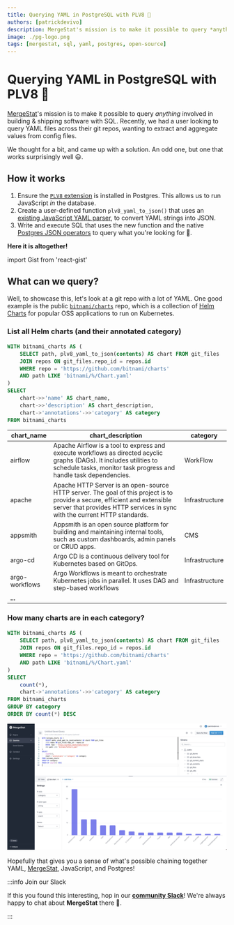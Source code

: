 ```yaml
---
title: Querying YAML in PostgreSQL with PLV8 🐘
authors: [patrickdevivo]
description: MergeStat's mission is to make it possible to query *anything* involved in building & shipping software with SQL. Recently, we had a user looking to query YAML files across their git repositories, wanting to extract and aggregate values in their config files.
image: ./pg-logo.png
tags: [mergestat, sql, yaml, postgres, open-source]
---
```


# Querying YAML in PostgreSQL with PLV8 🐘

[MergeStat](https://www.mergestat.com/)'s mission is to make it possible to query *anything* involved in building & shipping software with SQL.
Recently, we had a user looking to query YAML files across their git repos, wanting to extract and aggregate values from config files.

We thought for a bit, and came up with a solution.
An odd one, but one that works surprisingly well 😃.

## How it works

1. Ensure the [`PLV8` extension](https://plv8.github.io/) is installed in Postgres. This allows us to run JavaScript *in* the database.
2. Create a user-defined function `plv8_yaml_to_json()` that uses an [existing JavaScript YAML parser](https://github.com/nodeca/js-yaml), to convert YAML strings into JSON.
3. Write and execute SQL that uses the new function and the native [Postgres JSON operators](https://www.postgresql.org/docs/current/functions-json.html) to query what you're looking for 🎉.

**Here it is altogether!**

import Gist from 'react-gist'

<Gist id='668f512c96c7f755532370e146acd6ed' />

## What can we query?

Well, to showcase this, let's look at a git repo with a lot of YAML.
One good example is the public [`bitnami/charts`](https://github.com/bitnami/charts) repo, which is a collection of [Helm Charts](https://github.com/helm/helm) for popular OSS applications to run on Kubernetes.


### List all Helm charts (and their annotated category)
```sql
WITH bitnami_charts AS (
    SELECT path, plv8_yaml_to_json(contents) AS chart FROM git_files
    JOIN repos ON git_files.repo_id = repos.id
    WHERE repo = 'https://github.com/bitnami/charts'
    AND path LIKE 'bitnami/%/Chart.yaml'
)
SELECT
    chart->>'name' AS chart_name,
    chart->>'description' AS chart_description,
    chart->'annotations'->>'category' AS category
FROM bitnami_charts
```

|chart_name    |chart_description                                                                                                                                                                                      |category      |
|--------------|-------------------------------------------------------------------------------------------------------------------------------------------------------------------------------------------------------|--------------|
|airflow       |Apache Airflow is a tool to express and execute workflows as directed acyclic graphs (DAGs). It includes utilities to schedule tasks, monitor task progress and handle task dependencies.              |WorkFlow      |
|apache        |Apache HTTP Server is an open-source HTTP server. The goal of this project is to provide a secure, efficient and extensible server that provides HTTP services in sync with the current HTTP standards.|Infrastructure|
|appsmith      |Appsmith is an open source platform for building and maintaining internal tools, such as custom dashboards, admin panels or CRUD apps.                                                                 |CMS           |
|argo-cd       |Argo CD is a continuous delivery tool for Kubernetes based on GitOps.                                                                                                                                  |Infrastructure|
|argo-workflows|Argo Workflows is meant to orchestrate Kubernetes jobs in parallel. It uses DAG and step-based workflows                                                                                               |Infrastructure|
|**...**|

### How many charts are in each category?

```sql
WITH bitnami_charts AS (
    SELECT path, plv8_yaml_to_json(contents) AS chart FROM git_files
    JOIN repos ON git_files.repo_id = repos.id
    WHERE repo = 'https://github.com/bitnami/charts'
    AND path LIKE 'bitnami/%/Chart.yaml'
)
SELECT
    count(*),
    chart->'annotations'->>'category' AS category
FROM bitnami_charts
GROUP BY category
ORDER BY count(*) DESC
```

[![Bitnami chart count by category](bitnami-chart-categories.jpg)](bitnami-chart-categories.jpg)

Hopefully that gives you a sense of what's possible chaining together YAML, [MergeStat](https://github.com/mergestat/mergestat), JavaScript, and Postgres!

:::info Join our Slack

If this you found this interesting, hop in our [**community Slack**](https://join.slack.com/t/mergestatcommunity/shared_invite/zt-xvvtvcz9-w3JJVIdhLgEWrVrKKNXOYg)! We're always happy to chat about **MergeStat** there 🎉.

:::
